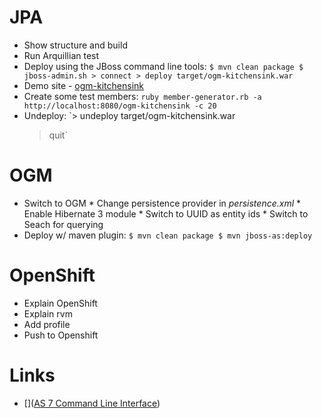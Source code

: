 
# JPA

* Show structure and build
* Run Arquillian test
* Deploy using the JBoss command line tools:
       `$ mvn clean package
       $ jboss-admin.sh
       > connect
       > deploy target/ogm-kitchensink.war`
* Demo site - [ogm-kitchensink](http://localhost:8080/ogm-kitchensink)
* Create some test members:
  `ruby member-generator.rb -a http://localhost:8080/ogm-kitchensink -c 20`
* Undeploy:
  `> undeploy target/ogm-kitchensink.war
   > quit`

# OGM
* Switch to OGM
       * Change persistence provider in _persistence.xml_
       * Enable Hibernate 3 module
       * Switch to UUID as entity ids
       * Switch to Seach for querying
* Deploy w/ maven plugin:
  `$ mvn clean package
   $ mvn jboss-as:deploy`

# OpenShift

* Explain OpenShift
* Explain rvm
* Add profile
* Push to Openshift

# Links

* []([AS 7 Command Line Interface](http://www.hibernate.org/subprojects/ogm.html))